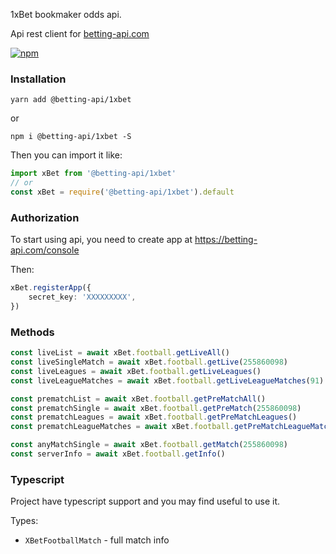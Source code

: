 1xBet bookmaker odds api. 

Api rest client for [betting-api.com](https://betting-api.com)

[![npm](https://img.shields.io/npm/v/@betting-api/1xbet)](https://www.npmjs.com/package/@betting-api/1xbet)

### Installation

`yarn add @betting-api/1xbet`

or

`npm i @betting-api/1xbet -S`


Then you can import it like:

```typescript
import xBet from '@betting-api/1xbet'
// or
const xBet = require('@betting-api/1xbet').default
```


### Authorization

To start using api, you need to create app at 
https://betting-api.com/console

Then:

```typescript
xBet.registerApp({
    secret_key: 'XXXXXXXXX',
})
```


### Methods

```typescript
const liveList = await xBet.football.getLiveAll()
const liveSingleMatch = await xBet.football.getLive(255860098)
const liveLeagues = await xBet.football.getLiveLeagues()
const liveLeagueMatches = await xBet.football.getLiveLeagueMatches(91)

const prematchList = await xBet.football.getPreMatchAll()
const prematchSingle = await xBet.football.getPreMatch(255860098)
const prematchLeagues = await xBet.football.getPreMatchLeagues()
const prematchLeagueMatches = await xBet.football.getPreMatchLeagueMatches(91)

const anyMatchSingle = await xBet.football.getMatch(255860098)
const serverInfo = await xBet.football.getInfo()
```


### Typescript

Project have typescript support and you may find useful to use it.

Types:
- `XBetFootballMatch` - full match info
